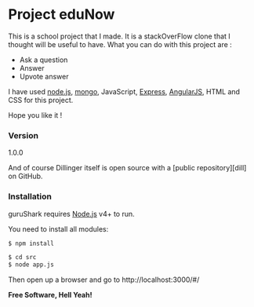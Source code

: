 # Project eduNow

This is a school project that I made. It is a stackOverFlow clone that I thought will be useful to have. What you can do with this project are :

  - Ask a question
  - Answer
  - Upvote answer

I have used [node.js], [mongo], JavaScript, [Express], [AngularJS], HTML and CSS for this project.


Hope you like it !

### Version
1.0.0

And of course Dillinger itself is open source with a [public repository][dill]
 on GitHub.

### Installation

guruShark requires [Node.js](https://nodejs.org/) v4+ to run.

You need to install all modules:

```sh
$ npm install
```

```sh
$ cd src
$ node app.js
```
Then open up a browser and go to http://localhost:3000/#/


**Free Software, Hell Yeah!**

[//]: # (These are reference links used in the body of this note and get stripped out when the markdown processor does its job. There is no need to format nicely because it shouldn't be seen. Thanks SO - http://stackoverflow.com/questions/4823468/store-comments-in-markdown-syntax)








   [node.js]: <http://nodejs.org>
   [mongo]: <https://www.mongodb.com/>

   [express]: <http://expressjs.com>
   [AngularJS]: <http://angularjs.org>
